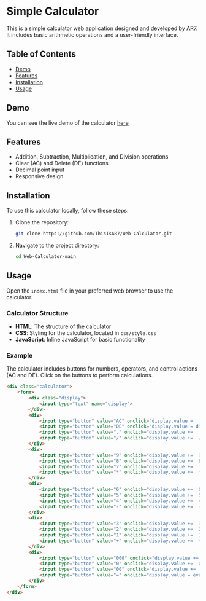 # Simple Calculator

This is a simple calculator web application designed and developed by [AR7](https://ar123456.netlify.app/). It includes basic arithmetic operations and a user-friendly interface.

## Table of Contents

- [Demo](#demo)
- [Features](#features)
- [Installation](#installation)
- [Usage](#usage)

## Demo

You can see the live demo of the calculator [here](https://webcalculator-ar7.netlify.app/)

## Features

- Addition, Subtraction, Multiplication, and Division operations
- Clear (AC) and Delete (DE) functions
- Decimal point input
- Responsive design

## Installation

To use this calculator locally, follow these steps:

1. Clone the repository:
    ```sh
    git clone https://github.com/ThisIsAR7/Web-Calculator.git
    ```
2. Navigate to the project directory:
    ```sh
    cd Web-Calculator-main
    ```

## Usage

Open the `index.html` file in your preferred web browser to use the calculator.

### Calculator Structure

- **HTML**: The structure of the calculator
- **CSS**: Styling for the calculator, located in `css/style.css`
- **JavaScript**: Inline JavaScript for basic functionality

### Example

The calculator includes buttons for numbers, operators, and control actions (AC and DE). Click on the buttons to perform calculations.

```html
<div class="calculator">
    <form>
        <div class="display">
            <input type="text" name="display">
        </div>
        <div>
            <input type="button" value="AC" onclick="display.value = '' " class="operator">
            <input type="button" value="DE" onclick="display.value = display.value.toString().slice(0,-1)" class="operator">
            <input type="button" value="." onclick="display.value += '.' " class="operator">
            <input type="button" value="/" onclick="display.value += '/' " class="operator">
        </div>
        <div>
            <input type="button" value="9" onclick="display.value += '9' ">
            <input type="button" value="8" onclick="display.value += '8' ">
            <input type="button" value="7" onclick="display.value += '7' ">
            <input type="button" value="*" onclick="display.value += '*' " class="operator">
        </div>
        <div>
            <input type="button" value="6" onclick="display.value += '6' ">
            <input type="button" value="5" onclick="display.value += '5' ">
            <input type="button" value="4" onclick="display.value += '4' ">
            <input type="button" value="-" onclick="display.value += '-' " class="operator">
        </div>
        <div>
            <input type="button" value="3" onclick="display.value += '3' ">
            <input type="button" value="2" onclick="display.value += '2' ">
            <input type="button" value="1" onclick="display.value += '1' ">
            <input type="button" value="+" onclick="display.value += '+' " class="operator">
        </div>
        <div>
            <input type="button" value="000" onclick="display.value += '000' ">
            <input type="button" value="0" onclick="display.value += '0' ">
            <input type="button" value="00" onclick="display.value += '00' ">
            <input type="button" value="=" onclick="display.value = eval(display.value)" class="operator">
        </div>
    </form>
</div>
